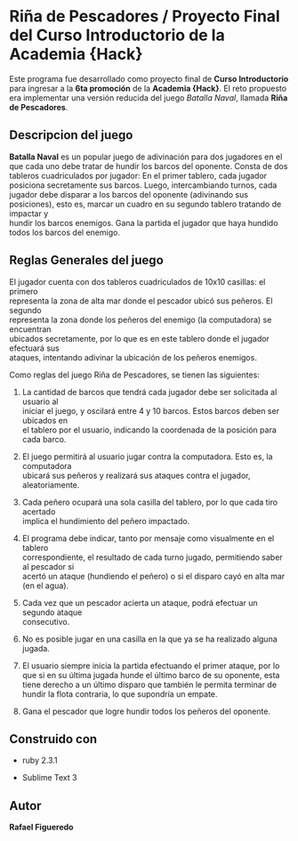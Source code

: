 #  Riña de Pescadores / Proyecto Final del Curso Introductorio de la Academia {Hack}

Este programa fue desarrollado como proyecto final de **Curso Introductorio** para ingresar a la **6ta promoción** de la **Academia {Hack}**. El reto propuesto era implementar una versión reducida   del juego *Batalla   Naval*,   llamada **Riña   de   Pescadores**.

## Descripcion del juego

**Batalla Naval** es un popular juego de adivinación para dos jugadores   en el que cada uno debe tratar de hundir los barcos del oponente.   Consta de dos tableros cuadriculados por jugador: En el primer tablero, cada jugador posiciona secretamente sus barcos. Luego,  intercambiando turnos, cada jugador debe disparar a los barcos del oponente (adivinando sus   posiciones), esto   es, marcar un cuadro en su   segundo tablero tratando de impactar y  
hundir los barcos enemigos. Gana la partida el jugador que haya   hundido todos los barcos del enemigo.

## Reglas Generales del juego 

El   jugador   cuenta   con   dos   tableros   cuadriculados   de   10x10   casillas:   el   primero  
representa   la   zona   de   alta   mar   donde   el   pescador   ubicó   sus   peñeros.   El   segundo  
representa   la   zona   donde   los   peñeros   del   enemigo   (la   computadora)   se   encuentran  
ubicados   secretamente,   por   lo   que   es   en   este   tablero   donde   el   jugador   efectuará   sus  
ataques, intentando adivinar la ubicación de los peñeros enemigos.

Como reglas del juego Riña de Pescadores, se tienen las siguientes:

1. La   cantidad   de   barcos   que   tendrá   cada   jugador   debe   ser   solicitada   al   usuario   al  
iniciar   el   juego,   y   oscilará   entre   4   y   10   barcos.   Estos   barcos   deben   ser   ubicados   en  
el tablero por el usuario, indicando la coordenada de la posición para cada barco. 

2. El   juego   permitirá   al   usuario   jugar   contra   la   computadora.   Esto   es,   la   computadora  
ubicará sus peñeros y realizará sus ataques contra el jugador, aleatoriamente. 

3. Cada   peñero   ocupará   una   sola   casilla   del   tablero,   por   lo   que   cada   tiro   acertado  
implica el hundimiento del peñero impactado. 

4. El   programa   debe   indicar,   tanto   por   mensaje   como   visualmente   en   el   tablero  
correspondiente,   el   resultado   de   cada   turno   jugado,   permitiendo   saber   al   pescador   si  
acertó un ataque (hundiendo el peñero) o si el disparo cayó en alta mar (en el agua). 

5. Cada   vez   que   un   pescador   acierta   un   ataque,   podrá   efectuar   un   segundo   ataque  
consecutivo.  

6. No es posible jugar en una casilla en la que ya se ha realizado alguna jugada. 

7. El usuario siempre inicia la partida efectuando el primer ataque, por lo que si en su 
última jugada hunde el último barco de su oponente, esta tiene derecho a un último 
disparo que también le permita terminar de hundir la flota contraria, lo que supondría 
un empate. 

8. Gana el pescador que logre hundir todos los peñeros del oponente. 

## Construido con

* ruby 2.3.1

* Sublime Text 3


## Autor 

**Rafael Figueredo**

